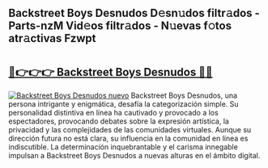 ## Backstreet Boys Desnudos D𝚎sn𝚞dos filtr𝚊dos - Parts-nzM Vid𝚎os filtr𝚊dos - N𝚞evas f𝚘tos atr𝚊ctivas Fzwpt

# <h2><a href="http://mb7oo3.tromn.icu/?c=Backstreet+Boys+Desnudos">🔗👉👉👉 Backstreet Boys Desnudos 🔗🔗</a></h2>

[![Backstreet Boys Desnudos nuevo](https://i.imgur.com/pEAQMta.gif)](http://mb7oo3.tromn.icu/?c=Backstreet+Boys+Desnudos)
Backstreet Boys Desnudos, una persona intrigante y enigmática, desafía la categorización simple. Su personalidad distintiva en línea ha cautivado y provocado a los espectadores, provocando debates sobre la expresión artística, la privacidad y las complejidades de las comunidades virtuales. Aunque su dirección futura no está clara, su influencia en la comunidad en línea es indiscutible. La determinación inquebrantable y el carisma innegable impulsan a Backstreet Boys Desnudos a nuevas alturas en el ámbito digital.
